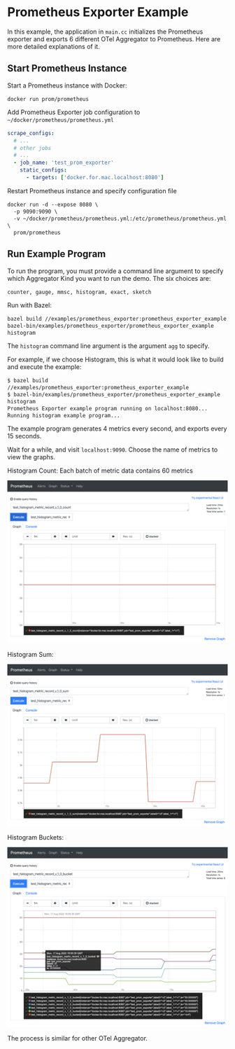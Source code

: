 # Prometheus Exporter Example

In this example, the application in `main.cc` initializes the Prometheus exporter and exports 6 different OTel Aggregator to Prometheus. 
Here are more detailed explanations of it.

## Start Prometheus Instance
Start a Prometheus instance with Docker:
```shell script
docker run prom/prometheus
```
Add Prometheus Exporter job configuration to `~/docker/prometheus/prometheus.yml`
```yaml
scrape_configs:
  # ...
  # other jobs
  # ...
  - job_name: 'test_prom_exporter'
    static_configs:
      - targets: ['docker.for.mac.localhost:8080']
```
Restart Prometheus instance and specify configuration file
```shell script
docker run -d --expose 8080 \
  -p 9090:9090 \
  -v ~/docker/prometheus/prometheus.yml:/etc/prometheus/prometheus.yml  \
  prom/prometheus
```

## Run Example Program

To run the program, you must provide a command line argument to specify which Aggregator Kind you want to run the demo. The six choices are:
```
counter, gauge, mmsc, histogram, exact, sketch
```

Run with Bazel:
```shell
bazel build //examples/prometheus_exporter:prometheus_exporter_example
bazel-bin/examples/prometheus_exporter/prometheus_exporter_example histogram
```
The `histogram` command line argument is the argument `agg` to specify.

For example, if we choose Histogram, this is what it would look like to build and execute the example:
```
$ bazel build //examples/prometheus_exporter:prometheus_exporter_example
$ bazel-bin/examples/prometheus_exporter/prometheus_exporter_example histogram 
Prometheus Exporter example program running on localhost:8080...
Running histogram example program...
```
The example program generates 4 metrics every second, and exports every 15 seconds.

Wait for a while, and visit `localhost:9090`. Choose the name of metrics to view the graphs.

Histogram Count: Each batch of metric data contains 60 metrics

![IMG](./images/count.png)

Histogram Sum:

![IMG](./images/sum.png)

Histogram Buckets:

![IMG](./images/buckets.png)

The process is similar for other OTel Aggregator.